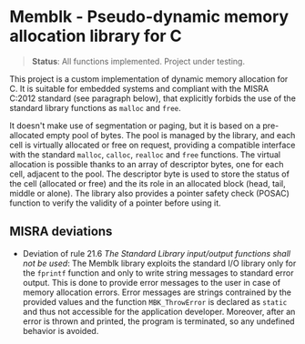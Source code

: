 # Memblk - Pseudo-dynamic memory allocation library for C

> **Status**: All functions implemented. Project under testing.

This project is a custom implementation of dynamic memory allocation for C. It is suitable for embedded systems and compliant with the MISRA C:2012 standard (see paragraph below), that explicitly forbids the use of the standard library functions as `malloc` and `free`.

It doesn't make use of segmentation or paging, but it is based on a pre-allocated empty pool of bytes. The pool is managed by the library, and each cell is virtually allocated or free on request, providing a compatible interface with the standard `malloc`, `calloc`, `realloc` and `free` functions. The virtual allocation is possible thanks to an array of descriptor bytes, one for each cell, adjacent to the pool. The descriptor byte is used to store the status of the cell (allocated or free) and the its role in an allocated block (head, tail, middle or alone). The library also provides a pointer safety check (POSAC) function to verify the validity of a pointer before using it.

## MISRA deviations

- Deviation of rule 21.6 _The Standard Library input/output functions shall not be used_: The Memblk library exploits the standard I/O library only for the `fprintf` function and only to write string messages to standard error output. This is done to provide error messages to the user in case of memory allocation errors. Error messages are strings contrained by the provided values and the function `MBK_ThrowError` is declared as `static` and thus not accessible for the application developer. Moreover, after an error is thrown and printed, the program is terminated, so any undefined behavior is avoided.